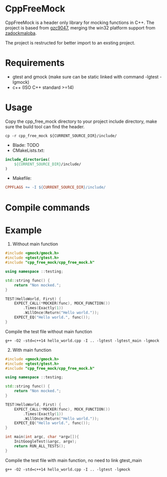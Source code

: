 # CppFreeMock

CppFreeMock is a header only library for mocking functions in C++.
The project is based from [gzc9047](https://github.com/gzc9047/CppFreeMock#), merging the win32 platform support from
[zadockmaloba](https://github.com/zadockmaloba/CppFreeMock).

The project is restructed for better import to an exsting project.

# Requirements

- gtest and gmock (make sure can be static linked with command -lgtest -lgmock)
- c++ (ISO C++ standard  >=14)

# Usage
Copy the cpp_free_mock directory to your project include directory, make sure the build tool can find the header.

`cp -r cpp_free_mock ${CURRENT_SOURCE_DIR}/include/`
- Blade: TODO
- CMakeLists.txt:
```Cmake
include_directories(
    ${CURRENT_SOURCE_DIR}/include/
)
```
- Makefile:
```Makefile
CPPFLAGS += -I ${CURRENT_SOURCE_DIR}/include/ 
```



# Compile commands


# Example
1. Without main function
```cpp
#include <gmock/gmock.h>
#include <gtest/gtest.h>
#include "cpp_free_mock/cpp_free_mock.h"

using namespace ::testing;

std::string func() {
    return "Non mocked.";
}

TEST(HelloWorld, First) {
    EXPECT_CALL(*MOCKER(func), MOCK_FUNCTION())
        .Times(Exactly(1))
        .WillOnce(Return("Hello world."));
    EXPECT_EQ("Hello world.", func());
}
```
Compile the test file without main function
```
g++ -O2 -std=c++14 hello_world.cpp -I .. -lgtest -lgtest_main -lgmock
```

2. With main function
```cpp
#include <gmock/gmock.h>
#include <gtest/gtest.h>
#include "cpp_free_mock/cpp_free_mock.h"

using namespace ::testing;

std::string func() {
    return "Non mocked.";
}

TEST(HelloWorld, First) {
    EXPECT_CALL(*MOCKER(func), MOCK_FUNCTION())
        .Times(Exactly(1))
        .WillOnce(Return("Hello world."));
    EXPECT_EQ("Hello world.", func());
}

int main(int argc, char *argv[]){
    InitGoogleTest(&argc, argv);
    return RUN_ALL_TESTS();  
}
```
Compile the test file with main function, no need to link gtest_main
```
g++ -O2 -std=c++14 hello_world.cpp -I .. -lgtest -lgmock
```
